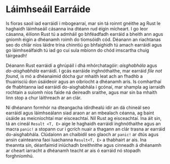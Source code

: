 # Láimhseáil Earráide

Is fíoras saoil iad earráidí i mbogearraí, mar sin tá roinnt gnéithe ag Rust le haghaidh
láimhseáil cásanna ina dtéann rud éigin mícheart. I go leor cásanna, éilíonn Rust
tú a admháil go bhféadfadh earráid a bheith ann agus gníomh éigin a dhéanamh roimh do
tiomsóidh cód. Déanann an riachtanas seo do chlár níos láidre trína chinntiú
go bhfaighidh tú amach earráidí agus go láimhseálfaidh tú iad go cuí sula mbíonn
do chód imscartha chuig táirgeadh!

Déanann Rust earráidí a ghrúpáil i dhá mhórchatagóir: _aisghabhála_ agus _do-aisghabhála_
earráidí. I gcás earráide inghnóthaithe, mar earráid _file not found_, is mó a dhéanaimid
dócha gur mhaith leat ach an fhadhb a thuairisciú don úsáideoir agus an oibríocht a dhéanamh arís.
Is comharthaí de fhabhtanna iad earráidí do-aisghabhála i gcónaí, mar shampla ag iarraidh rochtain a
suíomh níos faide ná deireadh sraithe, agus mar sin ba mhaith linn stop a chur láithreach ar an
clár.

Ní dhéanann formhór na dteangacha idirdhealú idir an dá chineál seo earráidí agus láimhseálann siad
araon ar an mbealach céanna, ag baint úsáide as meicníochtaí mar eisceachtaí. Níl Rust ag
eisceachtaí. Ina áit sin, tá an cineál `Result <T, E>` aige le haghaidh earráidí inghnóthaithe agus
an macra `panic!` a stopann cur i gcrích nuair a thagann an clár trasna ar
earráid do-aisghabhála. Clúdaíonn an chaibidil seo glaoch ar `panic!` ar dtús agus ansin cainteanna
faoi ​​luachanna `Result<T, E>` a thabhairt ar ais. Ina theannta sin, déanfaimid iniúchadh
breithnithe agus cinneadh á dhéanamh ar cheart iarracht a dhéanamh teacht ar ais ó earráid nó stopadh
forghníomhú.